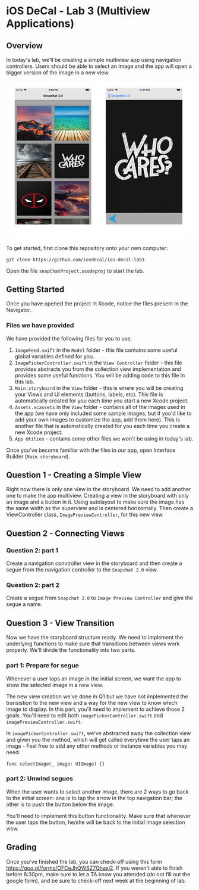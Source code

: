 # iOS DeCal - Lab 3 (Multiview Applications)
## Overview ##
In today's lab, we'll be creating a simple multiview app using navigation controllers. Users should be able to select an image and the app will open a bigger version of the image in a new view.

![alt text](/README-images/previewSnap.png)

To get started, first clone this repository onto your own computer:
	
	git clone https://github.com/iosdecal/ios-decal-lab3

Open the file `snapChatProject.xcodeproj` to start the lab.

## Getting Started ##
Once you have opened the project in Xcode, notice the files present in the Navigator.

### Files we have provided ###
We have provided the following files for you to use. 

1. `ImageFeed.swift` in the `Model` folder - this file contains some useful global variables defined for you.
2. `ImagePickerController.swift` in the `View Controller` folder - this file provides abstracts you from the collection view implementation and provides some useful functions. You will be adding code to this file in this lab. 
3. `Main.storyboard` in the `View` folder - this is where you will be creating your Views and UI elements (buttons, labels, etc). This file is automatically created for you each time you start a new Xcode project.
4. `Assets.xcassets` in the `View` folder - contains all of the images used in the app (we have only included some sample images, but if you'd like to add your own images to customize the app, add them here). This is another file that is automatically created for you each time you create a new Xcode project.
5. `App Utilies` - contains some other files we won't be using in today's lab.

Once you've become familiar with the files in our app, open Interface Builder (`Main.storyboard`). 

## Question 1 - Creating a Simple View ##

Right now there is only one view in the storyboard. We need to add another one to make the app multiview.
Creating a view in the storyboard with only an image and a button in it. Using autolayout to make sure the image has the same width as the superview and is centered horizontally. Then create a ViewController class, `ImagePreviewController`, for this new view.

## Question 2 - Connecting Views ##
### Question 2: part 1 ###

Create a navigation convtroller view in the storyboard and then create a segue from the navigation controller to the `Snapchat 2.0` view. 

### Question 2: part 2 ###

Create a segue from `Snapchat 2.0` to `Image Preview Controller` and give the segue a name.

## Question 3 - View Transition ##

Now we have the storyboard structure ready. We need to implement the underlying functions to make sure that transitions between views work properly. We'll divide the functionality into two parts.

### part 1: Prepare for segue ###
Whenever a user taps an image in the initial screen, we want the app to show the selected image in a new view. 

The new view creation we've done in Q1 but we have not implemented the transistion to the new view and a way for the new view to know which image to display. In this part, you'll need to implement to achieve those 2 goals. You'll need to edit both `imagePickerController.swift` and `imagePreviewController.swift`.

In `imagePickerController.swift`, we've abstracted away the collection view and given you the method, which will get called everytime the user taps an image - Feel free to add any other methods or instance variables you may need:

	func selectImage(_ image: UIImage) {}

### part 2: Unwind segues ###

When the user wants to select another image, there are 2 ways to go back to the initial screen: one is to tap the arrow in the top navigation bar; the other is to push the button below the image.

You'll need to implement this button functionality. Make sure that whenever the user taps the button, he/she will be back to the initial image selection view.  

## Grading ##

Once you've finished the lab, you can check-off using this form https://goo.gl/forms/OFCeJhQWSZ7Qhaxi2. If you weren't able to finish before 8:30pm, make sure to let a TA know you attended (do not fill out the google form), and be sure to check-off next week at the beginning of lab.
